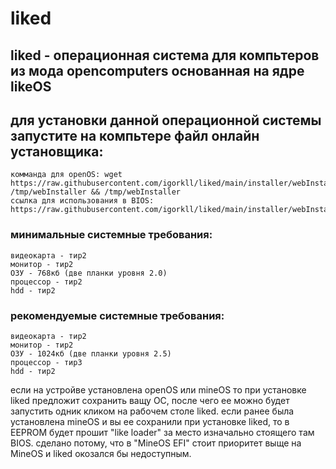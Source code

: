 # liked
## liked - операционная система для компьтеров из мода opencomputers основанная на ядре likeOS
## для установки данной операционной системы запустите на компьтере файл онлайн установщика:
```
комманда для openOS: wget https://raw.githubusercontent.com/igorkll/liked/main/installer/webInstaller.lua /tmp/webInstaller && /tmp/webInstaller
ссылка для использования в BIOS: https://raw.githubusercontent.com/igorkll/liked/main/installer/webInstaller.lua
```

### минимальные системные требования:
```
видеокарта - тир2
монитор - тир2
ОЗУ - 768кб (две планки уровня 2.0)
процессор - тир2
hdd - тир2
```

### рекомендуемые системные требования:
```
видеокарта - тир2
монитор - тир2
ОЗУ - 1024кб (две планки уровня 2.5)
процессор - тир3
hdd - тир2
```

если на устройве установлена openOS или mineOS то при установке liked предложит сохранить ващу ОС,
после чего ее можно будет запустить одник кликом на рабочем столе liked.
если ранее была установлена mineOS и вы ее сохранили при установке liked, то в EEPROM будет прошит "like loader" за место изначально стоящего там BIOS.
сделано потому, что в "MineOS EFI" стоит приоритет выще на MineOS и liked окозался бы недоступным.